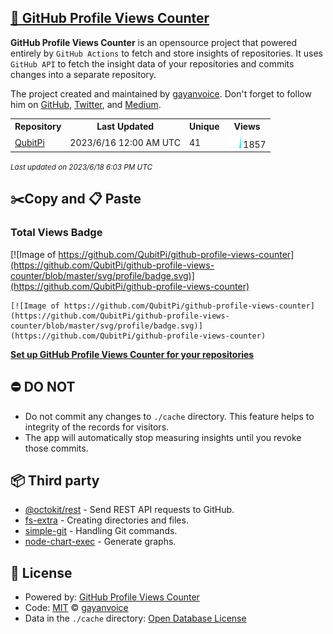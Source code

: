 ## [🚀 GitHub Profile Views Counter](https://github.com/gayanvoice/github-profile-views-counter)
**GitHub Profile Views Counter** is an opensource project that powered entirely by  `GitHub Actions` to fetch and store insights of repositories.
It uses `GitHub API` to fetch the insight data of your repositories and commits changes into a separate repository.

The project created and maintained by [gayanvoice](https://github.com/gayanvoice). Don't forget to follow him on [GitHub](https://github.com/gayanvoice), [Twitter](https://twitter.com/gayanvoice), and [Medium](https://gayanvoice.medium.com/).

<table>
	<tr>
		<th>
			Repository
		</th>
		<th>
			Last Updated
		</th>
		<th>
			Unique
		</th>
		<th>
			Views
		</th>
	</tr>
	<tr>
		<td>
			<a href="https://github.com/QubitPi/github-profile-views-counter/tree/master/readme/504830443/year.md">
				QubitPi
			</a>
		</td>
		<td>
			2023/6/16 12:00 AM UTC
		</td>
		<td>
			41
		</td>
		<td>
			<img alt="Response time graph" src="https://github.com/QubitPi/github-profile-views-counter/raw/master/graph/504830443/small/year.png" height="20"> 1857
		</td>
	</tr>
</table>

<small><i>Last updated on 2023/6/18 6:03 PM UTC</i></small>

## ✂️Copy and 📋 Paste
### Total Views Badge
[![Image of https://github.com/QubitPi/github-profile-views-counter](https://github.com/QubitPi/github-profile-views-counter/blob/master/svg/profile/badge.svg)](https://github.com/QubitPi/github-profile-views-counter)

```readme
[![Image of https://github.com/QubitPi/github-profile-views-counter](https://github.com/QubitPi/github-profile-views-counter/blob/master/svg/profile/badge.svg)](https://github.com/QubitPi/github-profile-views-counter)
```
[**Set up GitHub Profile Views Counter for your repositories**](https://github.com/gayanvoice/github-profile-views-counter)
## ⛔ DO NOT
- Do not commit any changes to `./cache` directory. This feature helps to integrity of the records for visitors.
- The app will automatically stop measuring insights until you revoke those commits.
## 📦 Third party

- [@octokit/rest](https://www.npmjs.com/package/@octokit/rest) - Send REST API requests to GitHub.
- [fs-extra](https://www.npmjs.com/package/fs-extra) - Creating directories and files.
- [simple-git](https://www.npmjs.com/package/simple-git) - Handling Git commands.
- [node-chart-exec](https://www.npmjs.com/package/node-chart-exec) - Generate graphs.
## 📄 License
- Powered by: [GitHub Profile Views Counter](https://github.com/gayanvoice/github-profile-views-counter)
- Code: [MIT](./LICENSE) © [gayanvoice](https://github.com/gayanvoice)
- Data in the `./cache` directory: [Open Database License](https://opendatacommons.org/licenses/odbl/1-0/)